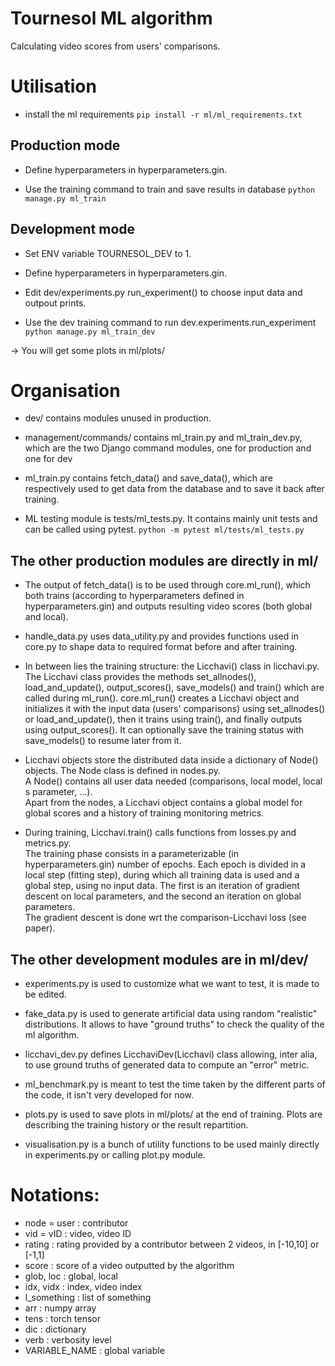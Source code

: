 Tournesol ML algorithm
===

Calculating video scores from users' comparisons.


# Utilisation

* install the ml requirements ``pip install -r ml/ml_requirements.txt``

## Production mode

* Define hyperparameters in hyperparameters.gin.

* Use the training command to train and save results in database
``python manage.py ml_train``

## Development mode

* Set ENV variable TOURNESOL_DEV to 1.

* Define hyperparameters in hyperparameters.gin.

* Edit dev/experiments.py run_experiment() to choose input data and outpout prints.

* Use the dev training command to run dev.experiments.run_experiment
``python manage.py ml_train_dev``

→ You will get some plots in ml/plots/

# Organisation

* dev/ contains modules unused in production.

* management/commands/ contains ml_train.py and ml_train_dev.py, which are the two Django command modules, one for production and one for dev

* ml_train.py contains fetch_data() and save_data(), which are respectively used to get data from the database and to save it back after training.

* ML testing module is tests/ml_tests.py. It contains mainly unit tests and can be called using pytest.
``python -m pytest ml/tests/ml_tests.py``

## The other production modules are directly in ml/

* The output of fetch_data() is to be used through core.ml_run(), which both trains (according to hyperparameters defined in hyperparameters.gin) and outputs resulting video scores (both global and local).

* handle_data.py uses data_utility.py and provides functions used in core.py to shape data to required format before and after training.

* In between lies the training structure: the Licchavi() class in licchavi.py. The Licchavi class provides the methods set_allnodes(), load_and_update(), output_scores(), save_models() and train() which are called during ml_run().
core.ml_run() creates a Licchavi object and initializes it with the input data (users' comparisons) using set_allnodes() or load_and_update(), then it trains using train(), and finally outputs using output_scores(). It can optionally save the training status with save_models() to resume later from it.

* Licchavi objects store the distributed data inside a dictionary of Node() objects. The Node class is defined in nodes.py.<br />
A Node() contains all user data needed (comparisons, local model, local s parameter, ...).<br />
Apart from the nodes, a Licchavi object contains a global model for global scores and a history of training monitoring metrics.

* During training, Licchavi.train() calls functions from losses.py and metrics.py.<br />
The training phase consists in a parameterizable (in hyperparameters.gin) number of epochs. Each epoch is divided in a local step (fitting step), during which all training data is used and a global step, using no input data. The first is an iteration of gradient descent on local parameters, and the second an iteration on global parameters.<br />
The gradient descent is done wrt the comparison-Licchavi loss (see paper).

## The other development modules are in ml/dev/

* experiments.py is used to customize what we want to test, it is made to be edited.

* fake_data.py is used to generate artificial data using random "realistic" distributions. It allows to have "ground truths" to check the quality of the ml algorithm.

* licchavi_dev.py defines LicchaviDev(Licchavi) class allowing, inter alia, to use ground truths of generated data to compute an "error" metric.

* ml_benchmark.py is meant to test the time taken by the different parts of the code, it isn't very developed for now.

* plots.py is used to save plots in ml/plots/ at the end of training. Plots are describing the training history or the result repartition.

* visualisation.py is a bunch of utility functions to be used mainly directly in experiments.py or calling plot.py module.

# Notations:
- node = user : contributor
- vid = vID : video, video ID
- rating : rating provided by a contributor between 2 videos, in [-10,10] or [-1,1]
- score : score of a video outputted by the algorithm
- glob, loc : global, local
- idx, vidx : index, video index
- l_something : list of something
- arr : numpy array
- tens : torch tensor
- dic : dictionary
- verb : verbosity level
- VARIABLE_NAME : global variable
